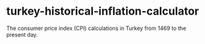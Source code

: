 # turkey-historical-inflation-calculator
The consumer price index (CPI) calculations in Turkey from 1469 to the present day.
